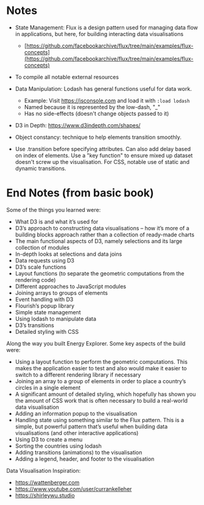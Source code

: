 # Notes
- State Management: Flux is a design pattern used for managing data flow in applications, but here, for building interacting data visualisations
    - [https://github.com/facebookarchive/flux/tree/main/examples/flux-concepts](https://github.com/facebookarchive/flux/tree/main/examples/flux-concepts)
- To compile all notable external resources
- Data Manipulation: Lodash has general functions useful for data work. 
  - Example: Visit https://jsconsole.com and load it with `:load lodash`
  - Named because it is represented by the low-dash, "_"
  - Has no side-effects (doesn't change objects passed to it)
  
- D3 in Depth: https://www.d3indepth.com/shapes/
- Object constancy: technique to help elements transition smoothly.
- Use .transition before specifying attributes. Can also add delay based on index of elements. Use a "key function" to ensure mixed up dataset doesn't screw up the visualisation.
For CSS, notable use of static and dynamic transitions.


# End Notes (from basic book)
Some of the things you learned were:
- What D3 is and what it’s used for
- D3’s approach to constructing data visualisations – how it’s more of a building blocks approach rather than a collection of ready-made charts
- The main functional aspects of D3, namely selections and its large collection of modules
- In-depth looks at selections and data joins
- Data requests using D3
- D3’s scale functions
- Layout functions (to separate the geometric computations from the rendering code)
- Different approaches to JavaScript modules
- Joining arrays to groups of elements
- Event handling with D3
- Flourish’s popup library
- Simple state management
- Using lodash to manipulate data
- D3’s transitions
- Detailed styling with CSS

Along the way you built Energy Explorer. Some key aspects of the build were:
- Using a layout function to perform the geometric computations. This makes the application easier to test and also would make it easier to switch to a different rendering library if necessary
- Joining an array to a group of elements in order to place a country’s circles in a single <g> element
- A significant amount of detailed styling, which hopefully has shown you the amount of CSS work that is often necessary to build a real-world data visualisation
- Adding an information popup to the visualisation
- Handling state using something similar to the Flux pattern. This is a simple, but powerful pattern that’s useful when building data visualisations (and other interactive applications)
- Using D3 to create a menu
- Sorting the countries using lodash
- Adding transitions (animations) to the visualisation
- Adding a legend, header, and footer to the visualisation

Data Visualisation Inspiration:
- https://wattenberger.com
- https://www.youtube.com/user/currankelleher
- https://shirleywu.studio